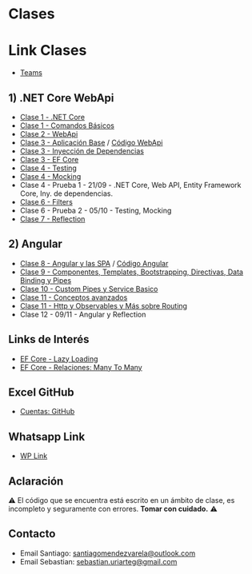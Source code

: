 # Clases

# Link Clases

* [Teams](https://teams.microsoft.com/l/meetup-join/19%3a8f588233822a451f9b2d24d3015bf562%40thread.tacv2/1598130592172?context=%7b%22Tid%22%3a%22d79720cd-d8c0-4d0c-a404-2dcd025f01e3%22%2c%22Oid%22%3a%22718b0313-ea53-4221-bac2-985bf0ae77f5%22%7d)

## 1) .NET Core WebApi

* [Clase 1 - .NET Core](/Clases/Clase%201%20-%20NET%20Core.md)
* [Clase 1 - Comandos Básicos](/Clases/Clase%201%20-%20Creacion.md)
* [Clase 2 - WebApi](Clases/Clase%202%20-%20WebApi.md)
* [Clase 3 - Aplicación Base](/Clases/Clase%202%20-%20Aplicacion.md) / [Código WebApi](/Codigo/Backend) 
* [Clase 3 - Inyección de Dependencias](/Clases/Clase%203%20-%20InyeccionDependencias.md)
* [Clase 3 - EF Core](/Clases/Clase%203%20-%20EntityFrameworkCore.md)
* [Clase 4 - Testing](/Clases/Clase4.1_Testing.md)
* [Clase 4 - Mocking](/Clases/Clase4.2_Mocking.md)
* Clase 4 - Prueba 1 - 21/09  - .NET Core, Web API, Entity Framework Core, Iny. de dependencias.
* [Clase 6 - Filters](/Clases/Clase5_Filters.md)
* Clase 6 - Prueba 2 - 05/10 - Testing, Mocking
* [Clase 7 - Reflection](/Clases/Clase6_Reflection.md)

## 2) Angular

* [Clase 8 - Angular y las SPA](/Clases/Clase7_Angular_y_las_SPAs.md) / [Código Angular](/Codigo/Frontend) 
* [Clase 9 - Componentes, Templates, Bootstrapping, Directivas, Data Binding y Pipes](/Clases/Clase8_Componentes_Templates_Bootstrapping_Directivas_Data_Binding_y_Pipes.md)
* [Clase 10 - Custom Pipes y Service Basico](/Clases/Clase9_Custom_Pipes_y_Service_Basico.md)
* [Clase 11 - Conceptos avanzados](/Clases/Clase10_Conceptos_avanzados.md)
* [Clase 11 - Http y Observables y Más sobre Routing](/Clases/Clase10_Http_y_Observables_y_Mas_sobre_Routing.md)
* Clase 12 - 09/11 - Angular y Reflection

## Links de Interés

* [EF Core - Lazy Loading](https://www.learnentityframeworkcore.com/lazy-loading)
* [EF Core - Relaciones: Many To Many](https://www.learnentityframeworkcore.com/configuration/many-to-many-relationship-configuration)

## Excel GitHub

* [Cuentas: GitHub](https://1drv.ms/x/s!AsRv3us8uF1Rg8JNRBvzcjCj0erZ3A?e=d13yAE)

## Whatsapp Link

* [WP Link](https://chat.whatsapp.com/CinHdVUfGvN1zNOILmPtLC)

## Aclaración

:warning: El código que se encuentra está escrito en un ámbito de clase, es incompleto y seguramente con errores. **Tomar con cuidado.** :warning:

## Contacto

* Email Santiago: [santiagomendezvarela@outlook.com](mailto:santiagomendezvarela@outlook.com)
* Email Sebastian: [sebastian.uriarteg@gmail.com](mailto:sebastian.uriarteg@gmail.com)
